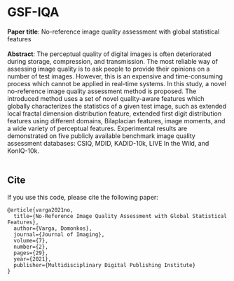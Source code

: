 # GSF-IQA
**Paper title**: No-reference image quality assessment with global statistical features<br/><br/>
**Abstract**: The perceptual quality of digital images is often deteriorated during storage, compression, and transmission. The most reliable way of assessing image quality is to ask people to provide their opinions on a number of test images. However, this is an expensive and time-consuming process which cannot be applied in real-time systems. In this study, a novel no-reference image quality assessment method is proposed. The introduced method uses a set of novel quality-aware features which globally characterizes the statistics of a given test image, such as extended local fractal dimension distribution feature, extended first digit distribution features using different domains, Bilaplacian features, image moments, and a wide variety of perceptual features. Experimental results are demonstrated on five publicly available benchmark image quality assessment databases: CSIQ, MDID, KADID-10k, LIVE In the Wild, and KonIQ-10k.<br/><br/>

## Cite
If you use this code, please cite the following paper:
```
@article{varga2021no,
  title={No-Reference Image Quality Assessment with Global Statistical Features},
  author={Varga, Domonkos},
  journal={Journal of Imaging},
  volume={7},
  number={2},
  pages={29},
  year={2021},
  publisher={Multidisciplinary Digital Publishing Institute}
}
```
